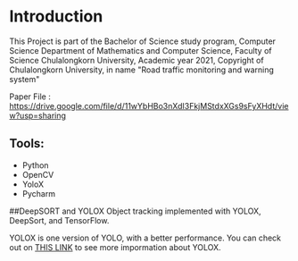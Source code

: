 # Introduction

This Project is part of the Bachelor of Science study program, Computer Science Department of Mathematics and Computer Science, Faculty of Science Chulalongkorn University, Academic year 2021, Copyright of Chulalongkorn University,
in name "Road traffic monitoring and warning system"

Paper File : https://drive.google.com/file/d/11wYbHBo3nXdI3FkjMStdxXGs9sFyXHdt/view?usp=sharing

## Tools: 

   - Python
   - OpenCV
   - YoloX
   - Pycharm 
   
##DeepSORT and YOLOX
Object tracking implemented with YOLOX, DeepSort, and TensorFlow.

YOLOX is one version of YOLO, with a better performance. You can check out on [THIS LINK](https://github.com/Megvii-BaseDetection/YOLOX) to see more impormation about YOLOX.


